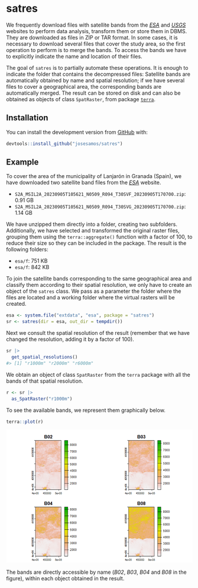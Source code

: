
<!-- README.md is generated from README.Rmd. Please edit that file -->

# satres

<!-- badges: start -->
<!-- badges: end -->

We frequently download files with satellite bands from the
[*ESA*](https://dataspace.copernicus.eu/) and
[*USGS*](https://glovis.usgs.gov/) websites to perform data analysis,
transform them or store them in DBMS. They are downloaded as files in
ZIP or TAR format. In some cases, it is necessary to download several
files that cover the study area, so the first operation to perform is to
merge the bands. To access the bands we have to explicitly indicate the
name and location of their files.

The goal of `satres` is to partially automate these operations. It is
enough to indicate the folder that contains the decompressed files:
Satellite bands are automatically obtained by name and spatial
resolution; if we have several files to cover a geographical area, the
corresponding bands are automatically merged. The result can be stored
on disk and can also be obtained as objects of class `SpatRaster`, from
package [`terra`](https://CRAN.R-project.org/package=terra).

## Installation

<!-- You can install the released version of `satres` from [CRAN](https://CRAN.R-project.org) with: -->
<!-- ``` r -->
<!-- install.packages("satres") -->
<!-- ``` -->
<!-- And the development version from [GitHub](https://github.com/) with: -->

You can install the development version from
[GitHub](https://github.com/) with:

``` r
devtools::install_github("josesamos/satres")
```

## Example

To cover the area of the municipality of Lanjarón in Granada (Spain), we
have downloaded two satellite band files from the
[*ESA*](https://dataspace.copernicus.eu/) website.

- `S2A_MSIL2A_20230905T105621_N0509_R094_T30SVF_20230905T170700.zip`:
  0.91 GB
- `S2A_MSIL2A_20230905T105621_N0509_R094_T30SVG_20230905T170700.zip`:
  1.14 GB

We have unzipped them directly into a folder, creating two subfolders.
Additionally, we have selected and transformed the original raster
files, grouping them using the `terra::aggregate()` function with a
factor of 100, to reduce their size so they can be included in the
package. The result is the following folders:

- `esa/f`: 751 KB
- `esa/f`: 842 KB

To join the satellite bands corresponding to the same geographical area
and classify them according to their spatial resolution, we only have to
create an object of the `satres` class. We pass as a parameter the
folder where the files are located and a working folder where the
virtual rasters will be created.

``` r
esa <- system.file("extdata", "esa", package = "satres")
sr <- satres(dir = esa, out_dir = tempdir())
```

Next we consult the spatial resolution of the result (remember that we
have changed the resolution, adding it by a factor of 100).

``` r
sr |>
  get_spatial_resolutions()
#> [1] "r1000m" "r2000m" "r6000m"
```

We obtain an object of class `SpatRaster` from the `terra` package with
all the bands of that spatial resolution.

``` r
r <- sr |>
  as_SpatRaster("r1000m")
```

To see the available bands, we represent them graphically below.

``` r
terra::plot(r)
```

![](README_files/figure-gfm/unnamed-chunk-6-1.png)<!-- -->

The bands are directly accessible by name (*B02*, *B03*, *B04* and *B08*
in the figure), within each object obtained in the result.
